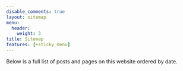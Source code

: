 ```yaml
---
disable_comments: true
layout: sitemap
menu:
  header:
    weight: 3
title: Sitemap
features: [+sticky_menu]
---
```


Below is a full list of posts and pages on this website ordered by date.
